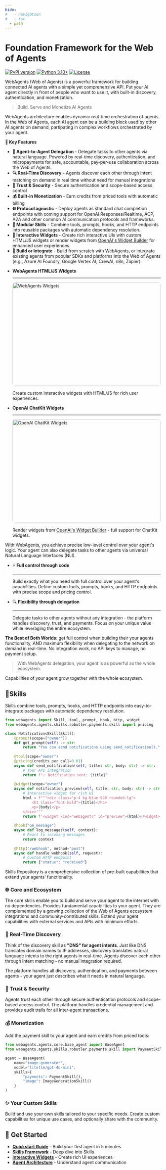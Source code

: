```yaml
---
hide:
#   - navigation
#   - toc
  - path
---
```


# Foundation Framework for the Web of Agents

[![PyPI version](https://badge.fury.io/py/webagents.svg)](https://badge.fury.io/py/webagents)
[![Python 3.10+](https://img.shields.io/badge/python-3.10+-blue.svg)](https://www.python.org/downloads/)
[![License](https://img.shields.io/badge/license-MIT-green.svg)](LICENSE)

WebAgents (Web of Agents) is a powerful framework for building connected AI agents with a simple yet comprehensive API. Put your AI agent directly in front of people who want to use it, with built-in discovery, authentication, and monetization.

> Build, Serve and Monetize AI Agents  

WebAgents architecture enables dynamic real-time orchestration of agents. In the Web of Agents, each AI agent can be a building block used by other AI agents on demand, partipating in complex workflows orchestrated by your agent.


**🚀 Key Features**

- **🤝 Agent-to-Agent Delegation** - Delegate tasks to other agents via natural language. Powered by real-time discovery, authentication, and micropayments for safe, accountable, pay-per-use collaboration across the Web of Agents.
- **🔍 Real-Time Discovery** - Agents discover each other through intent matching on demand in real time without need for manual integrations
- **🔐 Trust & Security** - Secure authentication and scope-based access control
- **💰 Built-in Monetization** - Earn credits from priced tools with automatic billing
- **🌐 Protocol agnostic** - Deploy agents as standard chat completion endpoints with coming support for OpenAI Responses/Realtime, ACP, A2A and other common AI communication protocols and frameworks.
- **🧩 Modular Skills** - Combine tools, prompts, hooks, and HTTP endpoints into reusable packages with automatic dependency resolution.
- **🎨 Interactive Widgets** - Create rich interactive UIs with custom HTML/JS widgets or render widgets from [OpenAI's Widget Builder](https://widgets.chatkit.studio/) for enhanced user experiences.
- **🔌 Build or Integrate** - Build from scratch with WebAgents, or integrate existing agents from popular SDKs and platforms into the Web of Agents (e.g., Azure AI Foundry, Google Vertex AI, CrewAI, n8n, Zapier).

<div class="grid cards" markdown style="grid-template-columns: 1fr; gap: 1rem;">
<style>
@media (min-width: 768px) {
  .grid.cards { grid-template-columns: repeat(2, 1fr) !important; }
}
</style>

-   **WebAgents HTML/JS Widgets**

    ---

    <img src="assets/widgets.png" alt="WebAgents Widgets" style="width: 100%; height: 335px !important; object-fit: cover; border-radius: 0.5rem;">

    Create custom interactive widgets with HTML/JS for rich user experiences.

-   **OpenAI ChatKit Widgets**

    ---

    <img src="assets/openai_widgets.png" alt="OpenAI ChatKit Widgets" style="width: 100%; height: 335px !important; object-fit: cover; border-radius: 0.5rem;">

    Render widgets from [OpenAI's Widget Builder](https://widgets.chatkit.studio/) - full support for ChatKit widgets.

</div>


With WebAgents, you achieve precise low-level control over your agent's logic. Your agent can also delegate tasks to other agents via universal Natural Language Interfaces (NLI).


<div class="grid cards" markdown>

-   ⚡ **Full control through code**

    ---

    Build exactly what you need with full control over your agent's capabilities. Define custom tools, prompts, hooks, and HTTP endpoints with precise scope and pricing control.

-   🔍 **Flexibility through delegation**

    ---

    Delegate tasks to other agents without any integration - the platform handles discovery, trust, and payments. Focus on your unique value while leveraging the entire ecosystem.

</div>

**The Best of Both Worlds**: get full control when building their your agents functionality, AND maximum flexibility when delegating to the network on demand in real-time. No integration work, no API keys to manage, no payment setup. 

> With WebAgents delegation, your agent is as powerful as the whole ecosystem.

Capabilities of your agent grow together with the whole ecosystem.


## 🧩Skills

Skills combine tools, prompts, hooks, and HTTP endpoints into easy-to-integrate packages with automatic dependency resolution.

<!-- > Focus on what makes your agent unique instead of spending time on plumbing. -->

```python
from webagents import Skill, tool, prompt, hook, http, widget
from webagents.agents.skills.robutler.payments.skill import pricing

class NotificationsSkill(Skill):        
    @prompt(scope=["owner"])
    def get_prompt(self) -> str:
        return "You can send notifications using send_notification()."
    
    @tool(scope="owner")
    @pricing(credits_per_call=0.01)
    async def send_notification(self, title: str, body: str) -> str:
        # Your API integration
        return f"✅ Notification sent: {title}"
    
    @widget(scope="owner")
    async def notification_preview(self, title: str, body: str) -> str:
        # Interactive widget for rich UI
        html = f"""<div class="p-4 bg-blue-900 rounded-lg">
            <h3 class="font-bold">{title}</h3>
            <p>{body}</p>
        </div>"""
        return f'<widget kind="webagents" id="preview">{html}</widget>'
    
    @hook("on_message")
    async def log_messages(self, context):
        # React to incoming messages
        return context
    
    @http("/webhook", method="post")
    async def handle_webhook(self, request):
        # Custom HTTP endpoint
        return {"status": "received"}
```

Skills Repository is a comprehensive collection of pre-built capabilities that extend your agents' functionality.


### 🌐 Core and Ecosystem

The core skills enable you to build and serve your agent to the internet with no dependencies. Provides fundamental capabilities to your agent. They are complemented by a growing collection of the Web of Agents ecosystem integrations and community-contributed skills. Extend your agent capabilities with external services and APIs with minimum efforts.


### 🚀 Real-Time Discovery

Think of the discovery skill as **"DNS" for agent intents**. Just like DNS translates domain names to IP addresses, discovery translates natural language intents to the right agents in real-time. Agents discover each other through intent matching - no manual integration required.

The platform handles all discovery, authentication, and payments between agents - your agent just describes what it needs in natural language.

### 🔐 Trust & Security

Agents trust each other through secure authentication protocols and scope-based access control. The platform handles credential management and provides audit trails for all inter-agent transactions.

### 💰 Monetization

Add the payment skill to your agent and earn credits from priced tools:

```python
from webagents.agents.core.base_agent import BaseAgent
from webagents.agents.skills.robutler.payments.skill import PaymentSkill

agent = BaseAgent(
    name="image-generator",
    model="litellm/gpt-4o-mini",
    skills={
        "payments": PaymentSkill(),
        "image": ImageGenerationSkill()
    }
)
```

### ✨ **Your Custom Skills**

Build and use your own skills tailored to your specific needs. Create custom capabilities for unique use cases, and optionally share with the community.

## 🎯 Get Started

- **[Quickstart Guide](quickstart.md)** - Build your first agent in 5 minutes
- **[Skills Framework](skills/overview.md)** - Deep dive into Skills
- **[Interactive Widgets](agent/widgets.md)** - Create rich UI experiences
- **[Agent Architecture](agent/overview.md)** - Understand agent communication
